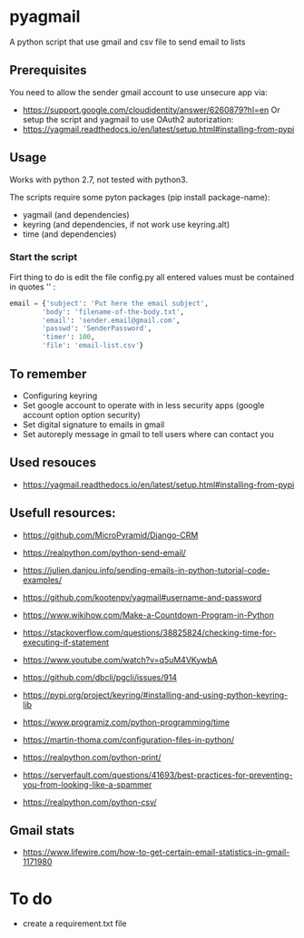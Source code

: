 # pyagmail
A python script that use gmail and csv file to send email to lists

## Prerequisites
You need to allow the sender gmail account to use unsecure app via:
- https://support.google.com/cloudidentity/answer/6260879?hl=en
Or setup the script and yagmail to use OAuth2 autorization:
- https://yagmail.readthedocs.io/en/latest/setup.html#installing-from-pypi

## Usage

Works with python 2.7, not tested with python3.

The scripts require some pyton packages (pip install package-name):

- yagmail (and dependencies)
- keyring (and dependencies, if not work use keyring.alt)
- time (and dependencies)

### Start the script

Firt thing to do is edit the file config.py all entered values must be contained in quotes '' :


``` python
email = {'subject': 'Put here the email subject',
        'body': 'filename-of-the-body.txt',
        'email': 'sender.email@gmail.com',
        'passwd': 'SenderPassword',
        'timer': 100,
        'file': 'email-list.csv'}
```

## To remember

- Configuring keyring
- Set google account to operate with in less security apps (google account option option security)
- Set digital signature to emails in gmail
- Set autoreply message in gmail to tell users where can contact you


## Used resouces

- https://yagmail.readthedocs.io/en/latest/setup.html#installing-from-pypi

## Usefull resources:

- https://github.com/MicroPyramid/Django-CRM
- https://realpython.com/python-send-email/
- https://julien.danjou.info/sending-emails-in-python-tutorial-code-examples/
- https://github.com/kootenpv/yagmail#username-and-password

- https://www.wikihow.com/Make-a-Countdown-Program-in-Python
- https://stackoverflow.com/questions/38825824/checking-time-for-executing-if-statement
- https://www.youtube.com/watch?v=q5uM4VKywbA
- https://github.com/dbcli/pgcli/issues/914
- https://pypi.org/project/keyring/#installing-and-using-python-keyring-lib
- https://www.programiz.com/python-programming/time
- https://martin-thoma.com/configuration-files-in-python/
- https://realpython.com/python-print/

- https://serverfault.com/questions/41693/best-practices-for-preventing-you-from-looking-like-a-spammer
- https://realpython.com/python-csv/

## Gmail stats
- https://www.lifewire.com/how-to-get-certain-email-statistics-in-gmail-1171980

# To do

- create a requirement.txt file
